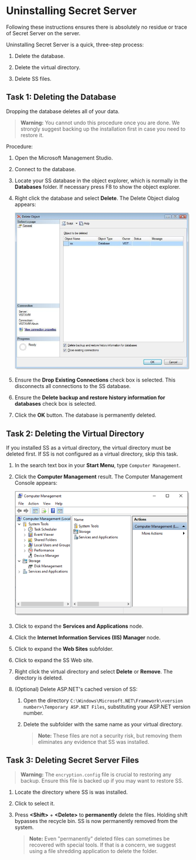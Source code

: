 [title]: # (Uninstalling Secret Server)
[tags]: # (Setup,uninstall)
[priority]: #

# Uninstalling Secret Server

Following these instructions ensures there is absolutely no residue or trace of Secret Server on the server.

Uninstalling Secret Server is a quick, three-step process:

1. Delete the database.

1. Delete the virtual directory.

1. Delete SS files.

## Task 1: Deleting the Database

Dropping the database deletes all of your data.

> **Warning:** You cannot undo this procedure once you are done. We strongly suggest backing up the installation first in case you need to restore it.

Procedure:

1. Open the Microsoft Management Studio.

1. Connect to the database.

1. Locate your SS database in the object explorer, which is normally in the **Databases** folder. If necessary press F8 to show the object explorer.

1. Right click the database and select **Delete**. The Delete Object dialog appears:

   ![image-20201005134443915](images/image-20201005134443915.png)

1. Ensure the **Drop Existing Connections** check box is selected. This disconnects all connections to the SS database.

1. Ensure the **Delete backup and restore history information for databases** check box is selected.

1. Click the **OK** button. The database is permanently deleted.

## Task 2: Deleting the Virtual Directory

If you installed SS as a virtual directory, the virtual directory must be deleted first. If SS is not configured as a virtual directory, skip this task.

1. In the search text box in your **Start Menu**, type `Computer Management`.

1. Click the **Computer Management** result. The Computer Management Console appears:

   ![image-20201005135434490](images/image-20201005135434490.png)

1. Click to expand the **Services and Applications** node.

1. Click the **Internet Information Services (IIS) Manager** node.

1. Click to expand the **Web Sites** subfolder.

1. Click to expand the SS Web site.

1. Right click the virtual directory and select **Delete** or **Remove**. The directory is deleted.

1. (Optional) Delete ASP.NET's cached version of SS:

   1. Open the directory `C:\Windows\Microsoft.NET\Framework\<version number>\Temporary ASP.NET Files`, substituting your ASP.NET version number.

   1. Delete the subfolder with the same name as your virtual directory.

      > **Note:** These files are not a security risk, but removing them eliminates any evidence that SS was installed.

## Task 3: Deleting Secret Server Files

> **Warning:** The `encryption.config` file is crucial to restoring any backup. Ensure this file is backed up if you may want to restore SS.

1. Locate the directory where SS is was installed.

2. Click to select it.

3. Press **\<Shift\>** + **\<Delete\>** to **permanently** delete the files. Holding shift bypasses the recycle bin. SS is now permanently removed from the system.

   > **Note:** Even "permanently" deleted files can sometimes be recovered with special tools. If that is a concern, we suggest using a file shredding application to delete the folder.